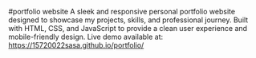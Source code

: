 #portfolio website
A sleek and responsive personal portfolio website designed to showcase my projects, skills, and professional journey. Built with HTML, CSS, and JavaScript to provide a clean user experience and mobile-friendly design.
Live demo available at: https://15720022sasa.github.io/portfolio/

